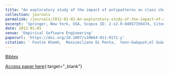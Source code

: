 ```yaml
---
title: "An exploratory study of the impact of antipatterns on class change- and fault-proneness"
collection: journals
permalink: /journals/2012-01-01-An-exploratory-study-of-the-impact-of-antipatterns-on-class-change-and-fault-proneness
excerpt: 'Springer, New York, USA, Scopus ID: 2-s2.0-84857356474, Cited by: 151'
date: 2012-01-01
venue: 'Empirical Software Engineering'
paperurl: 'https://doi.org/10.1007/s10664-011-9171-y'
citation: ' Foutse Khomh,  Massimiliano Di Penta,  Yann-Ga&quot;el Gu&apos;eh&apos;eneuc,  Giuliano Antoniol, &quot;An exploratory study of the impact of antipatterns on class change- and fault-proneness.&quot; Empirical Software Engineering, 2012.'
---
```

[Bibtex](https://dblp.org/rec/bib/journals/ese/KhomhPGA12)

[Access paper here](https://doi.org/10.1007/s10664-011-9171-y){:target="_blank"}

